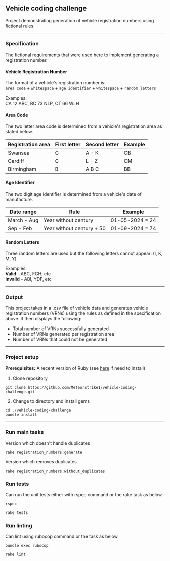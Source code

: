 ## Vehicle coding challenge
Project demonstrating generation of vehicle registration numbers using fictional rules.

---
### Specification
The fictional requirements that were used here to implement generating a registration number.
#### Vehicle Registration Number
The format of a vehicle's registration number is:\
`area code` + `whitespace` + `age identifier` + `whitespace` + `random letters`

Examples:\
CA 12 ABC, BC 73 NLP, CT 66 WLH

#### Area Code
The two letter area code is determined from a vehicle's registration area as stated below.

| Registration area | First letter | Second letter | Example |
|-------------------|--------------|---------------|---------|
| Swansea           | C            | A - K         | CB      |
| Cardiff           | C            | L - Z         | CM      |
| Birmingham        | B            | A B C         | BB      |

#### Age Identifier
The two digit age identifier is determined from a vehicle's date of manufacture.

| Date range  | Rule                      | Example         |
|-------------|---------------------------|-----------------|
| March - Aug | Year without century      | 01-05-2024 = 24 |
| Sep - Feb   | Year without century + 50 | 01-09-2024 = 74 |

#### Random Letters
Three random letters are used but the following letters cannot appear: (I, K, M, Y).

Examples:\
**Valid** - ABC, FGH, etc\
**Invalid** - ABI, YDF, etc

---
### Output
This project takes in a .csv file of vehicle data and generates vehicle registration numbers (VRNs) using the rules as 
defined in the specification above. It then displays the following:
- Total number of VRNs successfully generated
- Number of VRNs generated per registration area
- Number of VRNs that could not be generated

---
### Project setup
**Prerequisites:** A recent version of Ruby (see [here](https://www.ruby-lang.org/en/documentation/installation/) if need to install)
1. Clone repository
```shell
git clone https://github.com/Meteorstrike1/vehicle-coding-challenge.git
```
2. Change to directory and install gems
```shell
cd ./vehicle-coding-challenge
bundle install
```

---
### Run main tasks
Version which doesn't handle duplicates
```shell
rake registration_numbers:generate
```
Version which removes duplicates
```shell
rake registration_numbers:without_duplicates
```

### Run tests
Can run the unit tests either with rspec command or the rake task as below.
```shell
rspec
```
```shell
rake tests
```
### Run linting
Can lint using rubocop command or the task as below.
```shell
bundle exec rubocop
```
```shell
rake lint
```

